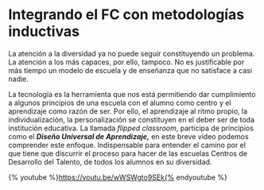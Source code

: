 # Integrando el FC con metodologías inductivas

La atención a la diversidad ya no puede seguir constituyendo un problema. La atención a los más capaces, por ello, tampoco. No es justificable por más tiempo un modelo de escuela y de enseñanza que no satisface a casi nadie.

La tecnología es la herramienta que nos está permitiendo dar cumplimiento a algunos principios de una escuela con el alumno como centro y el aprendizaje como razón de ser. Por ello, el aprendizaje al ritmo propio, la individualización, la personalización se constituyen en el deber ser de toda institución educativa. La llamada _flipped classroom_, participa de principios como el **_Diseño Universal de Aprendizaje,_** en este breve vídeo podemos comprender este enfoque. Indispensable para entender el camino por el que tiene que discurrir el proceso para hacer de las escuelas Centros de Desarrollo del Talento, de todos los alumnos en su diversidad.

{% youtube %}https://youtu.be/wWSWgto9SEk{% endyoutube %}

